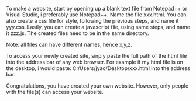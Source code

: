 To make a website, start by opening up a blank text file from Notepad++ or Visual Studio, i preferably use Notepad++. Name the file xxx.html. You can also create a css file
for style, following the previous steps, and name it yyy.css. Lastly, you can create a javascript file, using same steps, and name it zzz.js. The created files need to be
in the same directory.

Note: all files can have different names, hence x,y,z. 

To access your newly created site, sinply paste the full path of the html file into the address bar of any web browser. 
For example if my html file is on the desktop, i would paste: C:/Users/jyao/Desktop/xxx.html into the address bar. 

Congratulations, you have created your own website. However, only people with the file(s) can access your website. 
